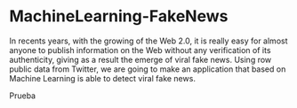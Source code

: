 # MachineLearning-FakeNews
In recents years, with the growing of the Web 2.0, it is really easy for almost anyone to publish information on the Web without any verification of its authenticity, giving as a result the emerge of viral fake news. Using row public data from Twitter, we are going to make an application that based on Machine Learning is able to detect viral fake news.

Prueba
